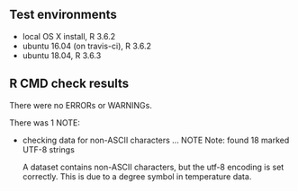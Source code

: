 ## Test environments
* local OS X install, R 3.6.2
* ubuntu 16.04 (on travis-ci), R 3.6.2
* ubuntu 18.04, R 3.6.3

## R CMD check results
There were no ERRORs or WARNINGs. 

There was 1 NOTE:

* checking data for non-ASCII characters ... NOTE
  Note: found 18 marked UTF-8 strings

  A dataset contains non-ASCII characters, but the utf-8 encoding is set correctly. This is due to a degree symbol in temperature data.

